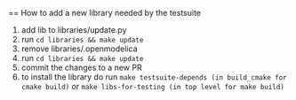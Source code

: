 
== How to add a new library needed by the testsuite

1. add lib to libraries/update.py
2. run `cd libraries && make update`
3. remove libraries/.openmodelica
4. run `cd libraries && make update`
5. commit the changes to a new PR
6. to install the library do run `make testsuite-depends (in build_cmake for cmake build)` or `make libs-for-testing (in top level for make build)`




